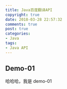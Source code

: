 ```yaml
---
title: Java百度翻译API
copyright: true
date: 2018-03-28 22:57:32
comments: true
post: true
categories:
- Java
tags:
- Java API
---
```


## Demo-01

哈哈哈，我是 demo-01
